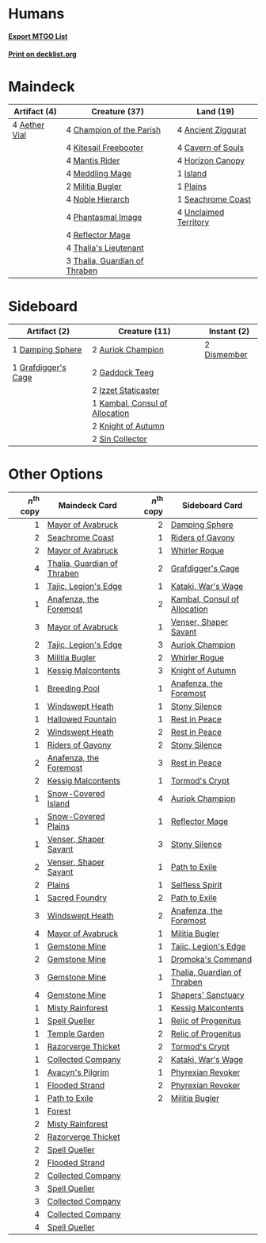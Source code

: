# Humans

#### [Export MTGO List](../collection/Humans/Humans.txt)
#### [Print on decklist.org](http://decklist.org/?deckmain=4%09Aether%20Vial%0A4%09Ancient%20Ziggurat%0A4%09Cavern%20of%20Souls%0A4%09Champion%20of%20the%20Parish%0A4%09Horizon%20Canopy%0A1%09Island%0A4%09Kitesail%20Freebooter%0A4%09Mantis%20Rider%0A4%09Meddling%20Mage%0A2%09Militia%20Bugler%0A4%09Noble%20Hierarch%0A4%09Phantasmal%20Image%0A1%09Plains%0A4%09Reflector%20Mage%0A1%09Seachrome%20Coast%0A4%09Thalia's%20Lieutenant%0A3%09Thalia,%20Guardian%20of%20Thraben%0A4%09Unclaimed%20Territory&deckside=2%09Auriok%20Champion%0A1%09Damping%20Sphere%0A2%09Dismember%0A2%09Gaddock%20Teeg%0A1%09Grafdigger's%20Cage%0A2%09Izzet%20Staticaster%0A1%09Kambal,%20Consul%20of%20Allocation%0A2%09Knight%20of%20Autumn%0A2%09Sin%20Collector)
# Maindeck

|                                      Artifact (4)                                      |                                             Creature (37)                                              |                                           Land (19)                                            |
|----------------------------------------------------------------------------------------|--------------------------------------------------------------------------------------------------------|------------------------------------------------------------------------------------------------|
|4 [Aether Vial](http://gatherer.wizards.com/Pages/Card/Details.aspx?multiverseid=370514)|4 [Champion of the Parish](http://gatherer.wizards.com/Pages/Card/Details.aspx?multiverseid=409580)     |4 [Ancient Ziggurat](http://gatherer.wizards.com/Pages/Card/Details.aspx?multiverseid=207930)   |
|                                                                                        |4 [Kitesail Freebooter](http://gatherer.wizards.com/Pages/Card/Details.aspx?multiverseid=435264)        |4 [Cavern of Souls](http://gatherer.wizards.com/Pages/Card/Details.aspx?multiverseid=426057)    |
|                                                                                        |4 [Mantis Rider](http://gatherer.wizards.com/Pages/Card/Details.aspx?multiverseid=386589)               |4 [Horizon Canopy](http://gatherer.wizards.com/Pages/Card/Details.aspx?multiverseid=438806)     |
|                                                                                        |4 [Meddling Mage](http://gatherer.wizards.com/Pages/Card/Details.aspx?multiverseid=26591)               |1 [Island](http://gatherer.wizards.com/Pages/Card/Details.aspx?multiverseid=439602)             |
|                                                                                        |2 [Militia Bugler](http://gatherer.wizards.com/Pages/Card/Details.aspx?multiverseid=447165)             |1 [Plains](http://gatherer.wizards.com/Pages/Card/Details.aspx?multiverseid=439601)             |
|                                                                                        |4 [Noble Hierarch](http://gatherer.wizards.com/Pages/Card/Details.aspx?multiverseid=397709)             |1 [Seachrome Coast](http://gatherer.wizards.com/Pages/Card/Details.aspx?multiverseid=209399)    |
|                                                                                        |4 [Phantasmal Image](http://gatherer.wizards.com/Pages/Card/Details.aspx?multiverseid=425871)           |4 [Unclaimed Territory](http://gatherer.wizards.com/Pages/Card/Details.aspx?multiverseid=435419)|
|                                                                                        |4 [Reflector Mage](http://gatherer.wizards.com/Pages/Card/Details.aspx?multiverseid=407667)             |                                                                                                |
|                                                                                        |4 [Thalia's Lieutenant](http://gatherer.wizards.com/Pages/Card/Details.aspx?multiverseid=409783)        |                                                                                                |
|                                                                                        |3 [Thalia, Guardian of Thraben](http://gatherer.wizards.com/Pages/Card/Details.aspx?multiverseid=442025)|                                                                                                |


# Sideboard

|                                         Artifact (2)                                         |                                              Creature (11)                                              |                                     Instant (2)                                      |
|----------------------------------------------------------------------------------------------|---------------------------------------------------------------------------------------------------------|--------------------------------------------------------------------------------------|
|1 [Damping Sphere](http://gatherer.wizards.com/Pages/Card/Details.aspx?multiverseid=443101)   |2 [Auriok Champion](http://gatherer.wizards.com/Pages/Card/Details.aspx?multiverseid=438575)             |2 [Dismember](http://gatherer.wizards.com/Pages/Card/Details.aspx?multiverseid=397830)|
|1 [Grafdigger's Cage](http://gatherer.wizards.com/Pages/Card/Details.aspx?multiverseid=426046)|2 [Gaddock Teeg](http://gatherer.wizards.com/Pages/Card/Details.aspx?multiverseid=140188)                |                                                                                      |
|                                                                                              |2 [Izzet Staticaster](http://gatherer.wizards.com/Pages/Card/Details.aspx?multiverseid=253638)           |                                                                                      |
|                                                                                              |1 [Kambal, Consul of Allocation](http://gatherer.wizards.com/Pages/Card/Details.aspx?multiverseid=417756)|                                                                                      |
|                                                                                              |2 [Knight of Autumn](http://gatherer.wizards.com/Pages/Card/Details.aspx?multiverseid=452933)            |                                                                                      |
|                                                                                              |2 [Sin Collector](http://gatherer.wizards.com/Pages/Card/Details.aspx?multiverseid=426008)               |                                                                                      |


# Other Options

|*n*<sup>th</sup> copy|                                            Maindeck Card                                             |*n*<sup>th</sup> copy|                                            Sideboard Card                                             |
|--------------------:|------------------------------------------------------------------------------------------------------|--------------------:|-------------------------------------------------------------------------------------------------------|
|                    1|[Mayor of Avabruck](http://gatherer.wizards.com/Pages/Card/Details.aspx?multiverseid=222189)          |                    2|[Damping Sphere](http://gatherer.wizards.com/Pages/Card/Details.aspx?multiverseid=443101)              |
|                    2|[Seachrome Coast](http://gatherer.wizards.com/Pages/Card/Details.aspx?multiverseid=209399)            |                    1|[Riders of Gavony](http://gatherer.wizards.com/Pages/Card/Details.aspx?multiverseid=240015)            |
|                    2|[Mayor of Avabruck](http://gatherer.wizards.com/Pages/Card/Details.aspx?multiverseid=222189)          |                    1|[Whirler Rogue](http://gatherer.wizards.com/Pages/Card/Details.aspx?multiverseid=442779)               |
|                    4|[Thalia, Guardian of Thraben](http://gatherer.wizards.com/Pages/Card/Details.aspx?multiverseid=442025)|                    2|[Grafdigger's Cage](http://gatherer.wizards.com/Pages/Card/Details.aspx?multiverseid=426046)           |
|                    1|[Tajic, Legion's Edge](http://gatherer.wizards.com/Pages/Card/Details.aspx?multiverseid=452954)       |                    1|[Kataki, War's Wage](http://gatherer.wizards.com/Pages/Card/Details.aspx?multiverseid=370414)          |
|                    1|[Anafenza, the Foremost](http://gatherer.wizards.com/Pages/Card/Details.aspx?multiverseid=386476)     |                    2|[Kambal, Consul of Allocation](http://gatherer.wizards.com/Pages/Card/Details.aspx?multiverseid=417756)|
|                    3|[Mayor of Avabruck](http://gatherer.wizards.com/Pages/Card/Details.aspx?multiverseid=222189)          |                    1|[Venser, Shaper Savant](http://gatherer.wizards.com/Pages/Card/Details.aspx?multiverseid=425880)       |
|                    2|[Tajic, Legion's Edge](http://gatherer.wizards.com/Pages/Card/Details.aspx?multiverseid=452954)       |                    3|[Auriok Champion](http://gatherer.wizards.com/Pages/Card/Details.aspx?multiverseid=438575)             |
|                    3|[Militia Bugler](http://gatherer.wizards.com/Pages/Card/Details.aspx?multiverseid=447165)             |                    2|[Whirler Rogue](http://gatherer.wizards.com/Pages/Card/Details.aspx?multiverseid=442779)               |
|                    1|[Kessig Malcontents](http://gatherer.wizards.com/Pages/Card/Details.aspx?multiverseid=240114)         |                    3|[Knight of Autumn](http://gatherer.wizards.com/Pages/Card/Details.aspx?multiverseid=452933)            |
|                    1|[Breeding Pool](http://gatherer.wizards.com/Pages/Card/Details.aspx?multiverseid=405095)              |                    1|[Anafenza, the Foremost](http://gatherer.wizards.com/Pages/Card/Details.aspx?multiverseid=386476)      |
|                    1|[Windswept Heath](http://gatherer.wizards.com/Pages/Card/Details.aspx?multiverseid=405115)            |                    1|[Stony Silence](http://gatherer.wizards.com/Pages/Card/Details.aspx?multiverseid=425850)               |
|                    1|[Hallowed Fountain](http://gatherer.wizards.com/Pages/Card/Details.aspx?multiverseid=405100)          |                    1|[Rest in Peace](http://gatherer.wizards.com/Pages/Card/Details.aspx?multiverseid=442021)               |
|                    2|[Windswept Heath](http://gatherer.wizards.com/Pages/Card/Details.aspx?multiverseid=405115)            |                    2|[Rest in Peace](http://gatherer.wizards.com/Pages/Card/Details.aspx?multiverseid=442021)               |
|                    1|[Riders of Gavony](http://gatherer.wizards.com/Pages/Card/Details.aspx?multiverseid=240015)           |                    2|[Stony Silence](http://gatherer.wizards.com/Pages/Card/Details.aspx?multiverseid=425850)               |
|                    2|[Anafenza, the Foremost](http://gatherer.wizards.com/Pages/Card/Details.aspx?multiverseid=386476)     |                    3|[Rest in Peace](http://gatherer.wizards.com/Pages/Card/Details.aspx?multiverseid=442021)               |
|                    2|[Kessig Malcontents](http://gatherer.wizards.com/Pages/Card/Details.aspx?multiverseid=240114)         |                    1|[Tormod's Crypt](http://gatherer.wizards.com/Pages/Card/Details.aspx?multiverseid=389723)              |
|                    1|[Snow-Covered Island](http://gatherer.wizards.com/Pages/Card/Details.aspx?multiverseid=184813)        |                    4|[Auriok Champion](http://gatherer.wizards.com/Pages/Card/Details.aspx?multiverseid=438575)             |
|                    1|[Snow-Covered Plains](http://gatherer.wizards.com/Pages/Card/Details.aspx?multiverseid=184815)        |                    1|[Reflector Mage](http://gatherer.wizards.com/Pages/Card/Details.aspx?multiverseid=407667)              |
|                    1|[Venser, Shaper Savant](http://gatherer.wizards.com/Pages/Card/Details.aspx?multiverseid=425880)      |                    3|[Stony Silence](http://gatherer.wizards.com/Pages/Card/Details.aspx?multiverseid=425850)               |
|                    2|[Venser, Shaper Savant](http://gatherer.wizards.com/Pages/Card/Details.aspx?multiverseid=425880)      |                    1|[Path to Exile](http://gatherer.wizards.com/Pages/Card/Details.aspx?multiverseid=370408)               |
|                    2|[Plains](http://gatherer.wizards.com/Pages/Card/Details.aspx?multiverseid=439601)                     |                    1|[Selfless Spirit](http://gatherer.wizards.com/Pages/Card/Details.aspx?multiverseid=414332)             |
|                    1|[Sacred Foundry](http://gatherer.wizards.com/Pages/Card/Details.aspx?multiverseid=405106)             |                    2|[Path to Exile](http://gatherer.wizards.com/Pages/Card/Details.aspx?multiverseid=370408)               |
|                    3|[Windswept Heath](http://gatherer.wizards.com/Pages/Card/Details.aspx?multiverseid=405115)            |                    2|[Anafenza, the Foremost](http://gatherer.wizards.com/Pages/Card/Details.aspx?multiverseid=386476)      |
|                    4|[Mayor of Avabruck](http://gatherer.wizards.com/Pages/Card/Details.aspx?multiverseid=222189)          |                    1|[Militia Bugler](http://gatherer.wizards.com/Pages/Card/Details.aspx?multiverseid=447165)              |
|                    1|[Gemstone Mine](http://gatherer.wizards.com/Pages/Card/Details.aspx?multiverseid=4592)                |                    1|[Tajic, Legion's Edge](http://gatherer.wizards.com/Pages/Card/Details.aspx?multiverseid=452954)        |
|                    2|[Gemstone Mine](http://gatherer.wizards.com/Pages/Card/Details.aspx?multiverseid=4592)                |                    1|[Dromoka's Command](http://gatherer.wizards.com/Pages/Card/Details.aspx?multiverseid=394558)           |
|                    3|[Gemstone Mine](http://gatherer.wizards.com/Pages/Card/Details.aspx?multiverseid=4592)                |                    1|[Thalia, Guardian of Thraben](http://gatherer.wizards.com/Pages/Card/Details.aspx?multiverseid=442025) |
|                    4|[Gemstone Mine](http://gatherer.wizards.com/Pages/Card/Details.aspx?multiverseid=4592)                |                    1|[Shapers' Sanctuary](http://gatherer.wizards.com/Pages/Card/Details.aspx?multiverseid=435362)          |
|                    1|[Misty Rainforest](http://gatherer.wizards.com/Pages/Card/Details.aspx?multiverseid=426065)           |                    1|[Kessig Malcontents](http://gatherer.wizards.com/Pages/Card/Details.aspx?multiverseid=240114)          |
|                    1|[Spell Queller](http://gatherer.wizards.com/Pages/Card/Details.aspx?multiverseid=414494)              |                    1|[Relic of Progenitus](http://gatherer.wizards.com/Pages/Card/Details.aspx?multiverseid=205326)         |
|                    1|[Temple Garden](http://gatherer.wizards.com/Pages/Card/Details.aspx?multiverseid=405112)              |                    2|[Relic of Progenitus](http://gatherer.wizards.com/Pages/Card/Details.aspx?multiverseid=205326)         |
|                    1|[Razorverge Thicket](http://gatherer.wizards.com/Pages/Card/Details.aspx?multiverseid=209407)         |                    2|[Tormod's Crypt](http://gatherer.wizards.com/Pages/Card/Details.aspx?multiverseid=389723)              |
|                    1|[Collected Company](http://gatherer.wizards.com/Pages/Card/Details.aspx?multiverseid=394519)          |                    2|[Kataki, War's Wage](http://gatherer.wizards.com/Pages/Card/Details.aspx?multiverseid=370414)          |
|                    1|[Avacyn's Pilgrim](http://gatherer.wizards.com/Pages/Card/Details.aspx?multiverseid=425944)           |                    1|[Phyrexian Revoker](http://gatherer.wizards.com/Pages/Card/Details.aspx?multiverseid=220589)           |
|                    1|[Flooded Strand](http://gatherer.wizards.com/Pages/Card/Details.aspx?multiverseid=405098)             |                    2|[Phyrexian Revoker](http://gatherer.wizards.com/Pages/Card/Details.aspx?multiverseid=220589)           |
|                    1|[Path to Exile](http://gatherer.wizards.com/Pages/Card/Details.aspx?multiverseid=370408)              |                    2|[Militia Bugler](http://gatherer.wizards.com/Pages/Card/Details.aspx?multiverseid=447165)              |
|                    1|[Forest](http://gatherer.wizards.com/Pages/Card/Details.aspx?multiverseid=439605)                     |                     |                                                                                                       |
|                    2|[Misty Rainforest](http://gatherer.wizards.com/Pages/Card/Details.aspx?multiverseid=426065)           |                     |                                                                                                       |
|                    2|[Razorverge Thicket](http://gatherer.wizards.com/Pages/Card/Details.aspx?multiverseid=209407)         |                     |                                                                                                       |
|                    2|[Spell Queller](http://gatherer.wizards.com/Pages/Card/Details.aspx?multiverseid=414494)              |                     |                                                                                                       |
|                    2|[Flooded Strand](http://gatherer.wizards.com/Pages/Card/Details.aspx?multiverseid=405098)             |                     |                                                                                                       |
|                    2|[Collected Company](http://gatherer.wizards.com/Pages/Card/Details.aspx?multiverseid=394519)          |                     |                                                                                                       |
|                    3|[Spell Queller](http://gatherer.wizards.com/Pages/Card/Details.aspx?multiverseid=414494)              |                     |                                                                                                       |
|                    3|[Collected Company](http://gatherer.wizards.com/Pages/Card/Details.aspx?multiverseid=394519)          |                     |                                                                                                       |
|                    4|[Collected Company](http://gatherer.wizards.com/Pages/Card/Details.aspx?multiverseid=394519)          |                     |                                                                                                       |
|                    4|[Spell Queller](http://gatherer.wizards.com/Pages/Card/Details.aspx?multiverseid=414494)              |                     |                                                                                                       |

